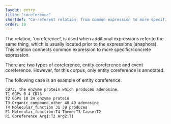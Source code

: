 ```yaml
---
layout: entry
title: "coreference"
shortdef: "Co-referent relation; from common expression to more specific/concrete expression (mainly anaphora)"
order: 10
---
```

The relation, 'coreference', is used when additional expressions refer to the same thing, which is usually located prior to the expressions (anaphora). 
This relation connects common expression to more specific/concrete expression.

There are two types of coreference, entity coreference and event coreference.
However, for this corpus, only entity coreference is annotated.

The following case is an example of entity coreference.
~~~ ann
CD73, the enzyme protein which produces adenosine.
T1 GGPs 0 4 CD73
T2 GGPs 10 24 enzyme protein
T3 Organic_compound_other 40 49 adenosine
T4 Molecular_function 31 39 produces
E1 Molecular_function:T4 Theme:T3 Cause:T2
R1 Coreference Arg1:T2 Arg2:T1
~~~

